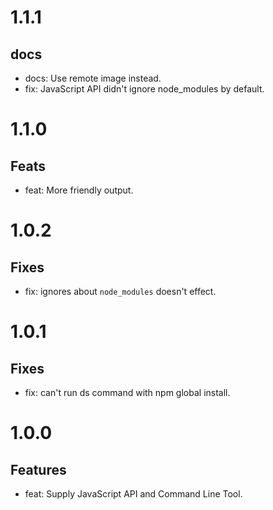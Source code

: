 # 1.1.1

## docs

- docs: Use remote image instead.
- fix: JavaScript API didn't ignore node_modules by default.

# 1.1.0

## Feats

- feat: More friendly output.

# 1.0.2

## Fixes

- fix: ignores about `node_modules` doesn't effect.

# 1.0.1

## Fixes

- fix: can't run ds command with npm global install.

# 1.0.0

## Features

- feat: Supply JavaScript API and Command Line Tool.
